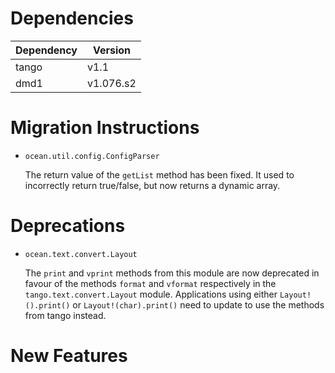 Dependencies
============

Dependency | Version
-----------|---------
tango      | v1.1
dmd1       | v1.076.s2

Migration Instructions
======================

* `ocean.util.config.ConfigParser`

  The return value of the `getList` method has been fixed. It used to
  incorrectly return true/false, but now returns a dynamic array.


Deprecations
============

* `ocean.text.convert.Layout`

  The `print` and `vprint` methods from this module are now deprecated in favour
  of the methods `format` and `vformat` respectively in the
  `tango.text.convert.Layout` module. Applications using either
  `Layout!().print()` or `Layout!(char).print()` need to update to use the
  methods from tango instead.


New Features
============
